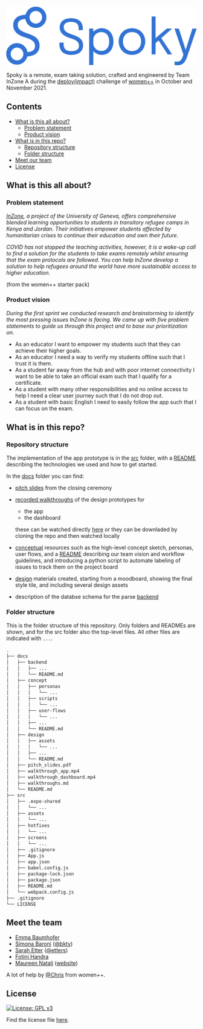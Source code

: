 ![Spoky](/docs/design/Logo_blue.png)

Spoky is a remote, exam taking solution, crafted and engineered by Team InZone A during the [deploy(impact)](https://www.womenplusplus.ch/deploy-impact) challenge of [women++](https://www.womenplusplus.ch/) in October and November 2021.


## Contents

- [What is this all about?](#product)
  - [Problem statement](#problem)
  - [Product vision](#vision)
- [What is in this repo?](#repo)
  - [Repository structure](#repoS)
  - [Folder structure](#folderS)
- [Meet our team](#team)
- [License](#lic)


<a name="product"><h2>What is this all about?</h2></a>

<a name="problem"><h3>Problem statement</h3></a>

*[InZone](https://www.unige.ch/inzone/), a project of the University of Geneva, offers comprehensive blended learning opportunities to students in transitory refugee camps in Kenya and Jordan. Their initiatives empower students affected by humanitarian crises to continue their education and own their future.*

*COVID has not stopped the teaching activities, however, it is a wake-up call to find a solution for the students to take exams remotely whilst ensuring that the exam protocols are followed. You can help InZone develop a solution to help refugees around the world have more sustainable access to higher education.*

(from the women++ starter pack)

<a name="vision"><h3>Product vision</h3></a>

*During the first sprint we conducted research and brainstorming to identify the most pressing issues InZone is facing. We came up with five problem statements to guide us through this project and to base our prioritization on.*

- As an educator I want to empower my students such that they can achieve their higher goals.
- As an educator I need a way to verify my students offline such that I trust it is them.
- As a student far away from the hub and with poor internet connectivity I want to be able to take an official exam such that I qualify for a certificate.
- As a student with many other responsibilities and no online access to help I need a clear user journey such that I do not drop out.
- As a student with basic English I need to easily follow the app such that I can focus on the exam.



<a name="repo"><h2>What is in this repo?</h2></a>

<a name="repoS"><h3>Repository structure</h3></a>

The implementation of the app prototype is in the [src](/src) folder, with a [README](/src/README.md) describing the technologies we used and how to get started.

In the [docs](/docs) folder you can find:
- [pitch slides](/docs/pitch_slides.pdf) from the closing ceremony
- [recorded walkthroughs](/docs/walkthroughs.md) of the design prototypes for
  - the app
  - the dashboard

  these can be watched directly [here](/docs/walkthroughs.md) or they can be downladed by cloning the repo and then watched locally
- [conceptual](/docs/concept/) resources such as the high-level concept sketch, personas, user flows, and a [README](https://github.com/WomenPlusPlus/deploy-impact-21-inzone-a/blob/main/docs/concept/README.md) describing our team vision and workflow guidelines, and introducing a python script to automate labeling of issues to track them on the project board
- [design](/docs/design/) materials created, starting from a moodboard, showing the final style tile, and including several design assets
- description of the databse schema for the parse [backend](/docs/backend/)

<a name="folderS"><h3>Folder structure</h3></a>

This is the folder structure of this repository. Only folders and READMEs are shown, and for the src folder also the top-level files. All other files are indicated with ```...```.

```
.
├── docs
│   ├── backend
│   │   ├── ...
│   │   └── README.md
│   ├── concept
│   │   ├── personas
│   │   │   └── ...
│   │   ├── scripts
│   │   │   └── ...
│   │   ├── user-flows
│   │   │   └── ...
│   │   ├── ...
│   │   └── README.md
│   ├── design
│   │   ├── assets
│   │   │   └── ...
│   │   ├── ...
│   │   └── README.md
│   ├── pitch_slides.pdf
│   ├── walkthrough_app.mp4
│   ├── walkthrough_dashboard.mp4
│   ├── walkthroughs.md
│   └── README.md
├── src
│   ├── .expo-shared
│   │   └── ...
│   ├── assets
│   │   └── ...
│   ├── hotfixes
│   │   └── ...
│   ├── screens
│   │   └── ...
│   ├── .gitignore
│   ├── App.js
│   ├── app.json
│   ├── babel.config.js
│   ├── package-lock.json
│   ├── package.json
│   ├── README.md
│   └── webpack.config.js
├── .gitignore
└── LICENSE
```


<a name="team"><h2>Meet the team</h2></a>

- [Emma Baumhofer](https://www.linkedin.com/in/emmabaumhofer/)
- [Simona Baroni](https://www.linkedin.com/in/simona-baroni-2ba0b3201) ([@bkty](https://github.com/bkty))
- [Sarah Etter](https://www.linkedin.com/in/sarah-b-etter-37205494) ([@etters](https://github.com/etters))
- [Fotini Handra](https://www.linkedin.com/in/fotini-handra-4b64a0a1/)
- [Maureen Natali](https://www.linkedin.com/in/maureen-natali-970b2990/) ([website](http://www.maureennatali.ch/))

A lot of help by [@Chris](https://github.com/encima) from women++.

<a name="lic"><h2>License</h2></a>

[![License: GPL v3](https://img.shields.io/badge/License-GPLv3-blue.svg)](https://www.gnu.org/licenses/gpl-3.0)

Find the license file [here](/LICENSE).
